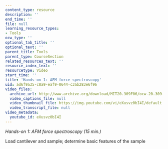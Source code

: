 ```yaml
---
content_type: resource
description: ''
end_time: ''
file: null
learning_resource_types:
- Tools
ocw_type: ''
optional_tab_title: ''
optional_text: ''
parent_title: Tools
parent_type: CourseSection
related_resources_text: ''
resource_index_text: ''
resourcetype: Video
start_time: ''
title: 'Hands-on 1: AFM force spectroscopy'
uid: ad6f9a35-c8a9-eaf9-0644-c3ab283e6f96
video_files:
  archive_url: http://www.archive.org/download/MIT20.309F06/ocw-20.309-2007-07-11-hands-on_300k.mp4
  video_captions_file: null
  video_thumbnail_file: https://img.youtube.com/vi/eXusvz0bI4I/default.jpg
  video_transcript_file: null
video_metadata:
  youtube_id: eXusvz0bI4I
---
```


_Hands-on 1: AFM force spectroscopy (15 min.)_

Load cantilever and sample; determine basic features of the sample